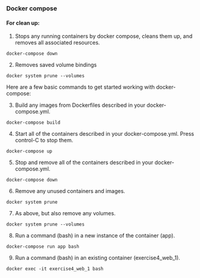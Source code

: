 ### Docker compose 

#### For clean up:

1. Stops any running containers by docker compose, cleans them up, and removes all associated resources. 

`docker-compose down`

2. Removes saved volume bindings 

`docker system prune --volumes`

Here are a few basic commands to get started working with docker-compose:

3. Build any images from Dockerfiles described in your docker-compose.yml.

`docker-compose build`

4. Start all of the containers described in your docker-compose.yml. Press control-C to stop them.

`docker-compose up`

5. Stop and remove all of the containers described in your docker-compose.yml.

`docker-compose down`

6. Remove any unused containers and images.

`docker system prune`

7. As above, but also remove any volumes.

`docker system prune --volumes`

8. Run a command (bash) in a new instance of the container (app).

`docker-compose run app bash`

9. Run a command (bash) in an existing container (exercise4_web_1).

`docker exec -it exercise4_web_1 bash`
